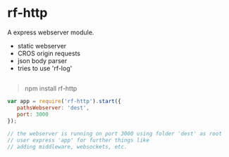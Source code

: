 # rf-http

A express webserver module.

* static webserver
* CROS origin requests
* json body parser
* tries to use 'rf-log'


##

>npm install rf-http

```js
var app = require('rf-http').start({
   pathsWebserver: 'dest',
   port: 3000
});

// the webserver is running on port 3000 using folder 'dest' as root
// user express 'app' for further things like
// adding middleware, websockets, etc.
```
